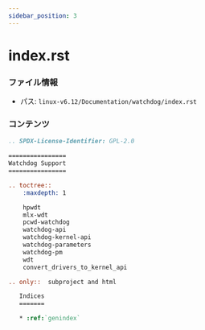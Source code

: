 ```yaml
---
sidebar_position: 3
---
```

# index.rst

### ファイル情報

- パス: `linux-v6.12/Documentation/watchdog/index.rst`

### コンテンツ

```rst
.. SPDX-License-Identifier: GPL-2.0

================
Watchdog Support
================

.. toctree::
    :maxdepth: 1

    hpwdt
    mlx-wdt
    pcwd-watchdog
    watchdog-api
    watchdog-kernel-api
    watchdog-parameters
    watchdog-pm
    wdt
    convert_drivers_to_kernel_api

.. only::  subproject and html

   Indices
   =======

   * :ref:`genindex`

```
